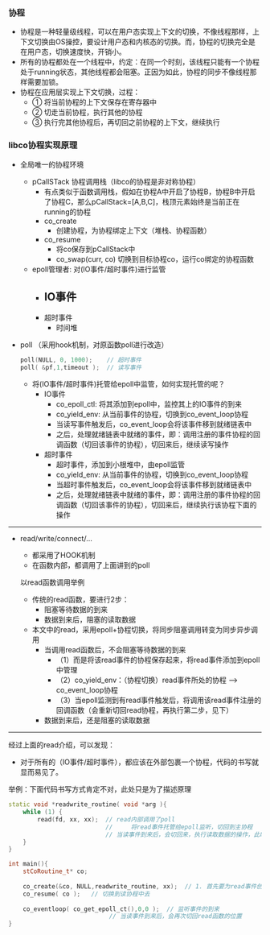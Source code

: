 ### 协程

- 协程是一种轻量级线程，可以在用户态实现上下文的切换，不像线程那样，上下文切换由OS操控，要设计用户态和内核态的切换。而，协程的切换完全是在用户态，切换速度快，开销小。
- 所有的协程都处在一个线程中，约定：在同一个时刻，该线程只能有一个协程处于running状态，其他线程都会阻塞。正因为如此，协程的同步不像线程那样需要加锁。
- 协程在应用层实现上下文切换，过程：
  - ① 将当前协程的上下文保存在寄存器中
  - ② 切走当前协程，执行其他的协程
  - ③ 执行完其他协程后，再切回之前协程的上下文，继续执行

### libco协程实现原理

- 全局唯一的协程环境
  - pCallSTack 协程调用栈（libco的协程是非对称协程）
    - 有点类似于函数调用栈，假如在协程A中开启了协程B，协程B中开启了协程C，那么pCallStack=[A,B,C]，栈顶元素始终是当前正在running的协程
    - co_create
      - 创建协程，为协程绑定上下文（堆栈、协程函数）
    - co_resume
      - 将co保存到pCallStack中
      - co_swap(curr, co) 切换到目标协程co，运行co绑定的协程函数
  - epoll管理者: 对(IO事件/超时事件)进行监管
    - IO事件
      - 
    - 超时事件
      - 时间堆

- poll  （采用hook机制，对原函数poll进行改造）

  ```c++
  poll(NULL, 0, 1000);    // 超时事件
  poll( &pf,1,timeout );  // 读写事件
  ```

  - 将(IO事件/超时事件)托管给epoll中监管，如何实现托管的呢？
    - IO事件
      - co_epoll_ctl: 将其添加到epoll中，监控其上的IO事件的到来
      - co_yield_env: 从当前事件的协程，切换到co_event_loop协程
      - 当读写事件触发后，co_event_loop会将该事件移到就绪链表中
      - 之后，处理就绪链表中就绪的事件，即：调用注册的事件协程的回调函数（切回该事件的协程），切回来后，继续读写操作
    - 超时事件
      - 超时事件，添加到小根堆中，由epoll监管
      - co_yield_env: 从当前事件的协程，切换到co_event_loop协程
      - 当超时事件触发后，co_event_loop会将该事件移到就绪链表中
      - 之后，处理就绪链表中就绪的事件，即：调用注册的事件协程的回调函数（切回该事件的协程），切回来后，继续执行该协程下面的操作



----

- read/write/connect/…

  - 都采用了HOOK机制
  - 在函数内部，都调用了上面讲到的poll

  以read函数调用举例

  - 传统的read函数，要进行2步：
    - 阻塞等待数据的到来
    - 数据到来后，阻塞的读取数据
  - 本文中的read，采用epoll+协程切换，将同步阻塞调用转变为同步异步调用
    - 当调用read函数后，不会阻塞等待数据的到来
      - （1）而是将该read事件的协程保存起来，将read事件添加到epoll中管理
      - （2）co_yield_env：（协程切换）read事件所处的协程  --> co_event_loop协程
      - （3）当epoll监测到有read事件触发后，将调用该read事件注册的回调函数（会重新切回read协程，再执行第二步，见下）
    - 数据到来后，还是阻塞的读取数据

----

经过上面的read介绍，可以发现：

- 对于所有的（IO事件/超时事件），都应该在外部包裹一个协程，代码的书写就显而易见了。

举例：下面代码书写方式肯定不对，此处只是为了描述原理

```c++
static void *readwrite_routine( void *arg ){
    while (1) {
        read(fd, xx, xx);  // read内部调用了poll
        				   //     将read事件托管给epoll监听，切回到主协程
        				   // 当读事件到来后，会切回来，执行读取数据的操作，此时read函数才真正的执行完毕
    }
}

int main(){
    stCoRoutine_t* co;
	
    co_create(&co, NULL,readwrite_routine, xx);  // 1. 首先要为read事件创建一个协程
    co_resume( co );   // 切换到读协程中去
    
    co_eventloop( co_get_epoll_ct(),0,0 );  // 监听事件的到来
    						// 当读事件到来后，会再次切回read函数的位置
}
```

